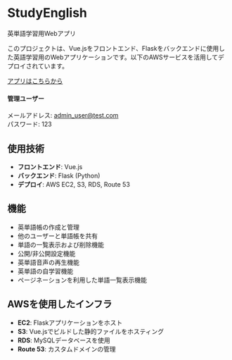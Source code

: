 # StudyEnglish
英単語学習用Webアプリ

このプロジェクトは、Vue.jsをフロントエンド、Flaskをバックエンドに使用した英語学習用のWebアプリケーションです。以下のAWSサービスを活用してデプロイされています。

[アプリはこちらから](http://study-english-language.online/)

#### 管理ユーザー
メールアドレス: admin_user@test.com<br>
パスワード: 123


## 使用技術
- **フロントエンド**: Vue.js
- **バックエンド**: Flask (Python)
- **デプロイ**: AWS EC2, S3, RDS, Route 53

## 機能
- 英単語帳の作成と管理
- 他のユーザーと単語帳を共有
- 単語の一覧表示および削除機能
- 公開/非公開設定機能
- 英単語音声の再生機能
- 英単語の自学習機能
- ページネーションを利用した単語一覧表示機能

## AWSを使用したインフラ
- **EC2**: Flaskアプリケーションをホスト
- **S3**: Vue.jsでビルドした静的ファイルをホスティング
- **RDS**: MySQLデータベースを使用
- **Route 53**: カスタムドメインの管理

